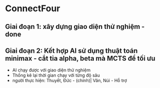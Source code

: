 # ConnectFour
## Giai đoạn 1: xây dựng giao diện thử nghiệm - done
## Giai đoạn 2: Kết hợp AI sử dụng thuật toán minimax - cắt tỉa alpha, beta mà MCTS để tối ưu
- AI chạy được với giao diện thử nghiệm
- Thống kê lại thời gian chạy với từng độ sâu
- người thực hiện: Thuyết, Đức - (chính)| Văn, Núi - Hỗ trợ
